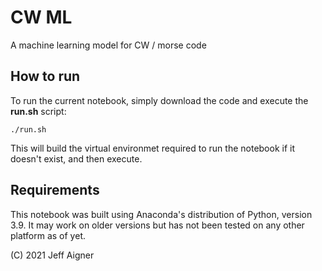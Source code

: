 # CW ML
A machine learning model for CW / morse code

## How to run
To run the current notebook, simply download the code and execute the **run.sh** script:

    ./run.sh

This will build the virtual environmet required to run the notebook if it doesn't exist, and then execute.

## Requirements
This notebook was built using Anaconda's distribution of Python, version 3.9. It may work on older versions but has not been tested on any other platform as of yet.

(C) 2021 Jeff Aigner
